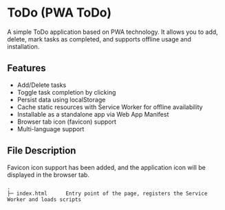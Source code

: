 # ToDo (PWA ToDo)

A simple ToDo application based on PWA technology. It allows you to add, delete, mark tasks as completed, and supports offline usage and installation.

## Features

- Add/Delete tasks
- Toggle task completion by clicking
- Persist data using localStorage
- Cache static resources with Service Worker for offline availability
- Installable as a standalone app via Web App Manifest
- Browser tab icon (favicon) support
- Multi-language support

## File Description

Favicon icon support has been added, and the application icon will be displayed in the browser tab.

```text
.
├─ index.html      Entry point of the page, registers the Service Worker and loads scripts
